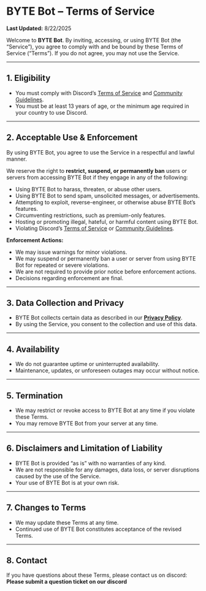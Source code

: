 # BYTE Bot – Terms of Service  

**Last Updated:** 8/22/2025  

Welcome to **BYTE Bot**. By inviting, accessing, or using BYTE Bot (the “Service”), you agree to comply with and be bound by these Terms of Service (“Terms”). If you do not agree, you may not use the Service.  

---

## 1. Eligibility
- You must comply with Discord’s [Terms of Service](https://discord.com/terms) and [Community Guidelines](https://discord.com/guidelines).  
- You must be at least 13 years of age, or the minimum age required in your country to use Discord.  

---

## 2. Acceptable Use & Enforcement
By using BYTE Bot, you agree to use the Service in a respectful and lawful manner.  

We reserve the right to **restrict, suspend, or permanently ban** users or servers from accessing BYTE Bot if they engage in any of the following:  
- Using BYTE Bot to harass, threaten, or abuse other users.  
- Using BYTE Bot to send spam, unsolicited messages, or advertisements.  
- Attempting to exploit, reverse-engineer, or otherwise abuse BYTE Bot’s features.  
- Circumventing restrictions, such as premium-only features.  
- Hosting or promoting illegal, hateful, or harmful content using BYTE Bot.  
- Violating Discord’s [Terms of Service](https://discord.com/terms) or [Community Guidelines](https://discord.com/guidelines).  

**Enforcement Actions:**  
- We may issue warnings for minor violations.  
- We may suspend or permanently ban a user or server from using BYTE Bot for repeated or severe violations.  
- We are not required to provide prior notice before enforcement actions.  
- Decisions regarding enforcement are final.  

---

## 3. Data Collection and Privacy
- BYTE Bot collects certain data as described in our **[Privacy Policy](PRIVACY_POLICY.md)**.  
- By using the Service, you consent to the collection and use of this data.  

---

## 4. Availability
- We do not guarantee uptime or uninterrupted availability.  
- Maintenance, updates, or unforeseen outages may occur without notice.  

---

## 5. Termination
- We may restrict or revoke access to BYTE Bot at any time if you violate these Terms.  
- You may remove BYTE Bot from your server at any time.  

---

## 6. Disclaimers and Limitation of Liability
- BYTE Bot is provided “as is” with no warranties of any kind.  
- We are not responsible for any damages, data loss, or server disruptions caused by the use of the Service.  
- Your use of BYTE Bot is at your own risk.  

---

## 7. Changes to Terms
- We may update these Terms at any time.  
- Continued use of BYTE Bot constitutes acceptance of the revised Terms.  

---

## 8. Contact
If you have questions about these Terms, please contact us on discord:  
**Please submit a question ticket on our discord** 



